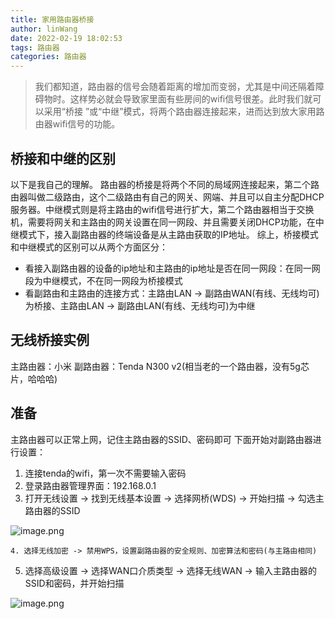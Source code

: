 ```yaml
---
title: 家用路由器桥接
author: linWang
date: 2022-02-19 18:02:53
tags: 路由器
categories: 路由器
---
```


>   我们都知道，路由器的信号会随着距离的增加而变弱，尤其是中间还隔着障碍物时。这样势必就会导致家里面有些房间的wifi信号很差。此时我们就可以采用“桥接 ”或“中继”模式，将两个路由器连接起来，进而达到放大家用路由器wifi信号的功能。

<!--more-->

## 桥接和中继的区别

以下是我自己的理解。
路由器的桥接是将两个不同的局域网连接起来，第二个路由器叫做二级路由，这个二级路由有自己的网关、网端、并且可以自主分配DHCP服务器。中继模式则是将主路由的wifi信号进行扩大，第二个路由器相当于交换机，需要将网关和主路由的网关设置在同一网段、并且需要关闭DHCP功能，在中继模式下，接入副路由器的终端设备是从主路由获取的IP地址。
综上，桥接模式和中继模式的区别可以从两个方面区分：

- 看接入副路由器的设备的ip地址和主路由的ip地址是否在同一网段：在同一网段为中继模式，不在同一网段为桥接模式
- 看副路由和主路由的连接方式：主路由LAN -> 副路由WAN(有线、无线均可)为桥接、主路由LAN -> 副路由LAN(有线、无线均可)为中继

## 无线桥接实例

主路由器：小米
副路由器：Tenda N300 v2(相当老的一个路由器，没有5g芯片，哈哈哈)

## 准备

主路由器可以正常上网，记住主路由器的SSID、密码即可
下面开始对副路由器进行设置：

1. 连接tenda的wifi，第一次不需要输入密码
1. 登录路由器管理界面：192.168.0.1
1. 打开无线设置 -> 找到无线基本设置 -> 选择网桥(WDS) -> 开始扫描 -> 勾选主路由器的SSID

![image.png](1.png)

    4. 选择无线加密 -> 禁用WPS，设置副路由器的安全规则、加密算法和密码(与主路由相同)

  5. 选择高级设置 -> 选择WAN口介质类型 -> 选择无线WAN -> 输入主路由器的SSID和密码，并开始扫描

![image.png](2.png)
